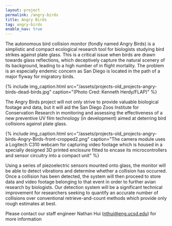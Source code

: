 ```yaml
---
layout: project
permalink: /angry-birds
title: Angry Birds
tag: angry-birds
enable_nav: true
---
```

The autonomous bird collision monitor (fondly named Angry Birds) is a simplistic and compact ecological research tool for biologists studying bird strikes against plate glass. This is a critical issue when birds are drawn towards glass reflections, which deceptively capture the natural scenery of its background, leading to a high number of in flight mortality.  The problem is an especially endemic concern as San Diego is located in the path of a major flyway for migratory birds.

{% include 
    img_caption.html
    src="/assets/projects-old_projects-angry-birds-dead-birds.jpg"
    caption="(Photo Cred: Kenneth Herdy/FLAP)"
%}
<!-- ![]({{"assets/projects-old_projects-angry-birds-dead-birds.jpg" | absolute_url}})

(Photo Cred: Kenneth Herdy/FLAP) -->

The Angry Birds project will not only strive to provide valuable biological footage and data, but it will aid the San Diego Zoos Institute for Conservation Research in monitoring and assessing the effectiveness of a new preventive UV film technology (in development) aimed at deterring bird collisions against plate glass.

<!-- ![]({{"assets/projects-old_projects-angry-birds-Angry-Birds-front-cropped2.png" | absolute_url}}) -->

{% include 
    img_caption.html
    src="/assets/projects-old_projects-angry-birds-Angry-Birds-front-cropped2.png"
    caption="The camera module uses a Logitech C310 webcam for capturing video footage which is housed in a specially designed 3D printed enclosure fitted to encase its microcontrollers and sensor circuitry into a compact unit"
%}



Using a series of piezoelectric sensors mounted onto glass, the monitor will be able to detect vibrations and determine whether a collision has occurred. Once a collision has been detected, the system will then proceed to store data and video footage belonging to that event in order to further avian research by biologists. Our detection system will be a significant technical improvement for researchers seeking to quantify an accurate number of collisions over conventional retrieve-and-count methods which provide only rough estimates at best.

Please contact our staff engineer Nathan Hui (<a href="javascript:DeCryptX('3q1u3k2w2k2B3h1o3j203x0c3v0d1/3h0d3x')">nthui@eng.ucsd.edu</a>) for more information